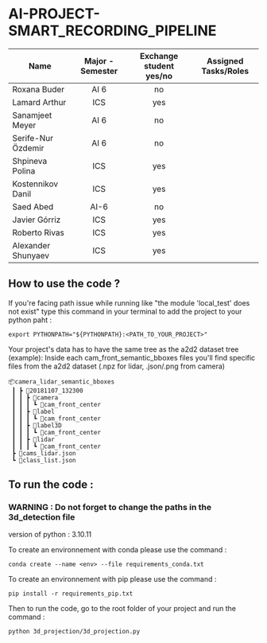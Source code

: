 # AI-PROJECT-SMART_RECORDING_PIPELINE

|       Name               |              Major -  Semester           |     Exchange student yes/no  |     Assigned Tasks/Roles  |
|--------------------------|:----------------------------------------:|:----------------------------:|:-------------------------:|
|     Roxana Buder         |   AI 6                                   |   no                         |                           |
|     Lamard Arthur        |   ICS                                    |   yes                        |                           |
|     Sanamjeet Meyer      |   AI 6                                   |   no                         |                           |
|     Serife-Nur  Özdemir  |   AI 6                                   |   no                         |                           |
|     Shpineva Polina      |   ICS                                    |   yes                        |                           |
|     Kostennikov Danil    |   ICS                                    |   yes                        |                           |
|     Saed Abed            |   AI-6                                   |   no                         |                           |
|     Javier Górriz        |   ICS                                    |   yes                        |                           |
|     Roberto Rivas        |   ICS                                    |   yes                        |                           |
|     Alexander Shunyaev   |   ICS                                    |   yes                        |                           |


## How to use the code ? 

If you're facing path issue while running like "the module 'local_test' does not exist" type this command in your terminal to add the project to your python paht :
```
export PYTHONPATH="${PYTHONPATH}:<PATH_TO_YOUR_PROJECT>"
```

Your project's data has to have the same tree as the a2d2 dataset tree (example):
Inside each cam_front_semantic_bboxes files you'll find specific files from the a2d2 dataset (.npz for lidar, .json/.png from camera)
```
📦camera_lidar_semantic_bboxes
 ┃ ┣ 📂20181107_132300
 ┃ ┃ ┣ 📂camera
 ┃ ┃ ┃ ┗ 📂cam_front_center
 ┃ ┃ ┣ 📂label
 ┃ ┃ ┃ ┗ 📂cam_front_center
 ┃ ┃ ┣ 📂label3D
 ┃ ┃ ┃ ┗ 📂cam_front_center
 ┃ ┃ ┣ 📂lidar
 ┃ ┃ ┃ ┗ 📂cam_front_center
 ┣ 📜cams_lidar.json
 ┗ 📜class_list.json
```
## To run the code  :
### WARNING : Do not forget to change the paths in the 3d_detection file
version of python : 3.10.11

To create an environnement with conda please use the command : 
```
conda create --name <env> --file requirements_conda.txt
```
To create an environnement with pip please use the command : 
```
pip install -r requirements_pip.txt
```
Then to run the code, go to the root folder of your project and run the command : 
```
python 3d_projection/3d_projection.py
```